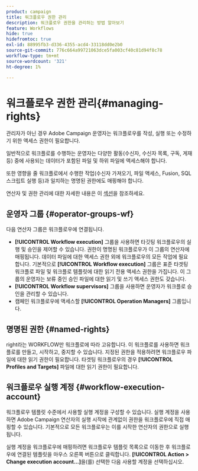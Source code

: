 ```yaml
---
product: campaign
title: 워크플로우 권한 관리
description: 워크플로우 권한을 관리하는 방법 알아보기
feature: Workflows
hide: true
hidefromtoc: true
exl-id: 88995fb3-d336-4355-acd4-33118dd0e2b0
source-git-commit: 776c664a99721063dce5fa003cf40c81d94f8c78
workflow-type: tm+mt
source-wordcount: '321'
ht-degree: 1%

---
```


# 워크플로우 권한 관리{#managing-rights}



관리자가 아닌 경우 Adobe Campaign 운영자는 워크플로우를 작성, 실행 또는 수정하기 위한 액세스 권한이 필요합니다.

일반적으로 워크플로를 수행하는 운영자는 다양한 활동(수신자, 수신자 목록, 구독, 게재 등) 중에 사용되는 데이터가 포함된 파일 및 하위 파일에 액세스해야 합니다.

또한 영향을 줄 워크플로에서 수행한 작업(수신자 가져오기, 파일 액세스, Fusion, SQL 스크립트 실행 등)과 일치하는 명명된 권한에도 매핑해야 합니다.

연산자 및 권한 관리에 대한 자세한 내용은 이 [섹션](../../platform/using/access-management.md)을 참조하세요.

## 운영자 그룹 {#operator-groups-wf}

다음 연산자 그룹은 워크플로우에 연결됩니다.

* **[!UICONTROL Workflow execution]** 그룹을 사용하면 타깃팅 워크플로우의 실행 및 승인을 제어할 수 있습니다. 권한이 명명된 워크플로우가 이 그룹의 연산자에 매핑됩니다. 데이터 파일에 대한 액세스 권한 외에 워크플로우의 모든 작업에 필요합니다. 기본적으로 **[!UICONTROL Workflow execution]** 그룹은 표준 타겟팅 워크플로 파일 및 워크플로 템플릿에 대한 읽기 전용 액세스 권한을 가집니다. 이 그룹의 운영자는 보류 중인 승인 파일에 대한 읽기 및 쓰기 액세스 권한도 갖습니다.
* **[!UICONTROL Workflow supervisors]** 그룹을 사용하면 운영자가 워크플로 승인을 관리할 수 있습니다.
* 캠페인 워크플로우에 액세스할 **[!UICONTROL Operation Managers]** 그룹입니다.

## 명명된 권한 {#named-rights}

right라는 WORKFLOW만 워크플로에 따라 고유합니다. 이 워크플로를 사용하면 워크플로를 만들고, 시작하고, 중지할 수 있습니다. 지정된 권한을 적용하려면 워크플로우 파일에 대한 읽기 권한이 필요합니다. 타겟팅 워크플로우의 경우 **[!UICONTROL Profiles and Targets]** 파일에 대한 읽기 권한이 필요합니다.

## 워크플로우 실행 계정 {#workflow-execution-account}

워크플로우 템플릿 수준에서 사용할 실행 계정을 구성할 수 있습니다. 실행 계정을 사용하면 Adobe Campaign 연산자의 실행 시작에 관계없이 권한을 워크플로우에 직접 매핑할 수 있습니다. 기본적으로 모든 워크플로우는 이를 시작한 연산자의 권한으로 실행됩니다.

실행 계정을 워크플로우에 매핑하려면 워크플로우 템플릿 목록으로 이동한 후 워크플로우에 연결된 템플릿을 마우스 오른쪽 버튼으로 클릭합니다. **[!UICONTROL Action > Change execution account...]**&#x200B;을(를) 선택한 다음 사용할 계정을 선택하십시오.
